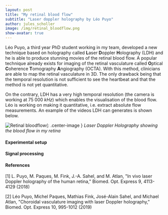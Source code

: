 ```yaml
---
layout: post
title: "My retinal blood flow"
subtitle: "Laser doppler holography by Léo Puyo"
author: jules_scholler
image: /img/retinal_bloodflow.png
show-avatar: true
---
```


Léo Puyo, a third year PhD student working in my team, developed a new technique based on holography called **L**aser **D**oppler **H**olography (LDH) and he is able to produce stunning movies of the retinal blood flow. A popular technique already exists for imaging of the retinal vasculature called **O**ptical **C**oherence **T**omography **A**ngiography (OCTA). With this method, clinicians are able to map the retinal vasculature in 3D. The only drawback being that the temporal resolution is not sufficient to see the heartbeat and that the method is not yet quantitative.

On the contrary, LDH has a very high temporal resolution (the camera is working at $75~000~kHz$) which enables the visualisation of the blood flow. Léo is working on making it quantitative, i.e. extract absolute flow measurements. An example of the videos LDH can generates is shown below.

![Retinal bloodflow](../img/retinal_bloodflow.gif){: .center-image }
*Laser Doppler Holography showing the blood flow in my retina*

#### Experimental setup

#### Signal processing

#### References

[1] L. Puyo, M. Paques, M. Fink, J.-A. Sahel, and M. Atlan, "In vivo laser Doppler holography of the human retina," Biomed. Opt. Express 9, 4113-4129 (2018)

[2] Léo Puyo, Michel Paques, Mathias Fink, José-Alain Sahel, and Michael Atlan, "Choroidal vasculature imaging with laser Doppler holography," Biomed. Opt. Express 10, 995-1012 (2019)
